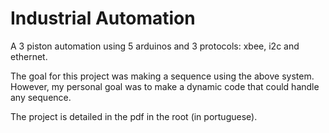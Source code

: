 # Industrial Automation
A 3 piston automation using 5 arduinos and 3 protocols: xbee, i2c and ethernet.

The goal for this project was making a sequence using the above system. However, my personal goal was to make a dynamic code that could handle any sequence.

The project is detailed in the pdf in the root (in portuguese).
